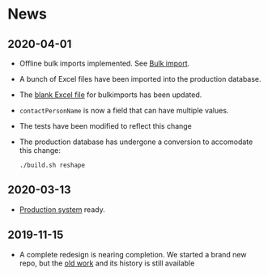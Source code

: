 # News

## 2020-04-01

*   Offline bulk imports implemented. See [Bulk import](Workings/Bulk.md).
*   A bunch of Excel files have been imported into the production database.
*   The
    [blank Excel file]({{repBase}}/import/CCYYYYcreator@dariah.eu.xlsx)
    for bulkimports has been updated.
*   `contactPersonName` is now a field that can have multiple values.
*   The tests have been modified to reflect this change
*   The production database has undergone a conversion to accomodate this change:

    `./build.sh reshape`


## 2020-03-13

*   [Production system]({{liveBase}}) ready.

## 2019-11-15

*   A complete redesign is nearing completion.
    We started a brand new repo, but the
    [old work]({{repoHistoryUrl}})
    and its history is still available
